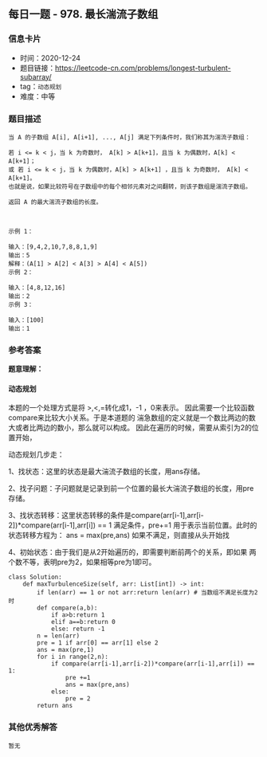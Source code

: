 ## 每日一题 - 978. 最长湍流子数组

### 信息卡片

- 时间：2020-12-24
- 题目链接：https://leetcode-cn.com/problems/longest-turbulent-subarray/
- tag：`动态规划`
- 难度：中等

### 题目描述

```
当 A 的子数组 A[i], A[i+1], ..., A[j] 满足下列条件时，我们称其为湍流子数组：

若 i <= k < j，当 k 为奇数时， A[k] > A[k+1]，且当 k 为偶数时，A[k] < A[k+1]；
或 若 i <= k < j，当 k 为偶数时，A[k] > A[k+1] ，且当 k 为奇数时， A[k] < A[k+1]。
也就是说，如果比较符号在子数组中的每个相邻元素对之间翻转，则该子数组是湍流子数组。

返回 A 的最大湍流子数组的长度。

 

示例 1：

输入：[9,4,2,10,7,8,8,1,9]
输出：5
解释：(A[1] > A[2] < A[3] > A[4] < A[5])
示例 2：

输入：[4,8,12,16]
输出：2
示例 3：

输入：[100]
输出：1
```

### 参考答案

**题意理解：**


#### 动态规划

本题的一个处理方式是将 >,<,=转化成1，-1 ，0来表示。
因此需要一个比较函数compare来比较大小关系。于是本道题的
湍急数组的定义就是一个数比两边的数大或者比两边的数小，那么就可以构成。
因此在遍历的时候，需要从索引为2的位置开始，

动态规划几步走：

1、找状态：这里的状态是最大湍流子数组的长度，用ans存储。

2、找子问题：子问题就是记录到前一个位置的最长大湍流子数组的长度，用pre存储。

3、找状态转移：这里状态转移的条件是compare(arr[i-1],arr[i-2])*compare(arr[i-1],arr[i]) == 1
	满足条件，pre+=1 用于表示当前位置。此时的状态转移方程为：
	ans = max(pre,ans)
	如果不满足，则直接从头开始找
	
4、初始状态：由于我们是从2开始遍历的，即需要判断前两个的关系，即如果
	两个数不等，表明pre为2，如果相等pre为1即可。

```
class Solution:
    def maxTurbulenceSize(self, arr: List[int]) -> int:
        if len(arr) == 1 or not arr:return len(arr) # 当数组不满足长度为2时
        def compare(a,b):
            if a>b:return 1
            elif a==b:return 0
            else: return -1
        n = len(arr)
        pre = 1 if arr[0] == arr[1] else 2
        ans = max(pre,1)
        for i in range(2,n):
            if compare(arr[i-1],arr[i-2])*compare(arr[i-1],arr[i]) == 1:
                pre +=1
                ans = max(pre,ans)
            else:
                pre = 2
        return ans

```

### 其他优秀解答

```
暂无
```



